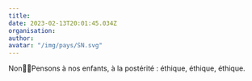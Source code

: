 ```yaml
---
title: 
date: 2023-02-13T20:01:45.034Z
organisation: 
author: 
avatar: "/img/pays/SN.svg"
---
```


Non👌🏾Pensons à nos enfants, à la postérité : éthique, éthique, éthique.